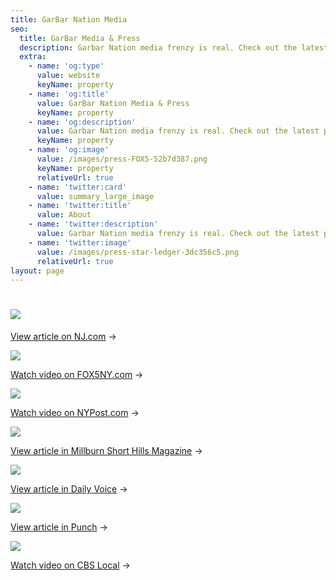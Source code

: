 ```yaml
---
title: GarBar Nation Media
seo:
  title: GarBar Media & Press
  description: Garbar Nation media frenzy is real. Check out the latest press here.
  extra:
    - name: 'og:type'
      value: website
      keyName: property
    - name: 'og:title'
      value: GarBar Nation Media & Press
      keyName: property
    - name: 'og:description'
      value: Garbar Nation media frenzy is real. Check out the latest press here.
      keyName: property
    - name: 'og:image'
      value: /images/press-FOX5-52b7d387.png
      keyName: property
      relativeUrl: true
    - name: 'twitter:card'
      value: summary_large_image
    - name: 'twitter:title'
      value: About
    - name: 'twitter:description'
      value: Garbar Nation media frenzy is real. Check out the latest press here.
    - name: 'twitter:image'
      value: /images/press-star-ledger-3dc356c5.png
      relativeUrl: true
layout: page
---
```

# ![](/images/press-star-ledger-3dc356c5.png)

[View article on NJ.com](https://bit.ly/2XIp0Dk) →

![](/images/press-FOX5-52b7d387.png)

[Watch video on FOX5NY.com](https://bit.ly/3lSTM51) →

![](/images/press-NY-Post.png)

[Watch video on NYPost.com](https://bit.ly/2WazYkS) →

![](/images/press-millburn-shorthills-mag-d4b206f3.png)

[View article in Millburn Short Hills Magazine](https://bit.ly/3o2eodC) →

![](/images/press-daily-essex-1011fcb6.png)

[View article in Daily Voice](https://bit.ly/2XIDRxI) →

![](/images/press-punch.png)

[View article in Punch](https://bit.ly/39MYVGl) →

![](/images/press-cbs-local-7350ad9d.png)

[Watch video on CBS Local](https://cbsloc.al/39CvRAU) →
